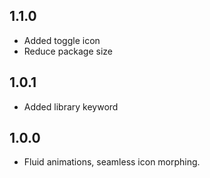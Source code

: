 ## 1.1.0

* Added toggle icon
* Reduce package size

## 1.0.1

* Added library keyword

## 1.0.0

* Fluid animations, seamless icon morphing.
